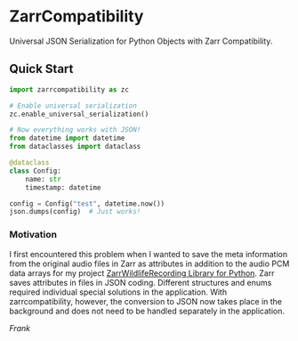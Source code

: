 # ZarrCompatibility

Universal JSON Serialization for Python Objects with Zarr Compatibility.

## Quick Start

```python
import zarrcompatibility as zc

# Enable universal serialization
zc.enable_universal_serialization()

# Now everything works with JSON!
from datetime import datetime
from dataclasses import dataclass

@dataclass
class Config:
    name: str
    timestamp: datetime

config = Config("test", datetime.now())
json.dumps(config)  # Just works!
```


### Motivation

I first encountered this problem when I wanted to save the meta information from the original audio files in Zarr as attributes in addition to the audio PCM data arrays for my project [ZarrWildlifeRecording Library for Python](https://github.com/fherb2/zarr_wildlife_recording_py). Zarr saves attributes in files in JSON coding. Different structures and enums required individual special solutions in the application. With zarrcompatibility, however, the conversion to JSON now takes place in the background and does not need to be handled separately in the application.

_Frank_
